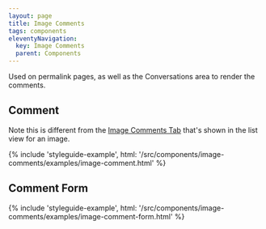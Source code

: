 ```yaml
---
layout: page
title: Image Comments
tags: components
eleventyNavigation:
  key: Image Comments
  parent: Components
---
```


Used on permalink pages, as well as the Conversations area to render the comments.

## Comment

Note this is different from the
[Image Comments Tab](/components/images#comments-open)
that's shown in the list view for an image.

{% include 'styleguide-example', html: '/src/components/image-comments/examples/image-comment.html' %}

## Comment Form

{% include 'styleguide-example', html: '/src/components/image-comments/examples/image-comment-form.html' %}
